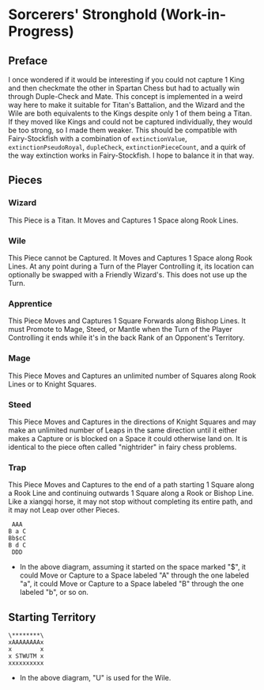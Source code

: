 # Sorcerers' Stronghold (Work-in-Progress)
## Preface
I once wondered if it would be interesting if you could not capture 1 King and then checkmate the other in Spartan Chess but had to actually win through Duple-Check and Mate. This concept is implemented in a weird way here to make it suitable for Titan's Battalion, and the Wizard and the Wile are both equivalents to the Kings despite only 1 of them being a Titan. If they moved like Kings and could not be captured individually, they would be too strong, so I made them weaker. This should be compatible with Fairy-Stockfish with a combination of `extinctionValue`, `extinctionPseudoRoyal`, `dupleCheck`, `extinctionPieceCount`, and a quirk of the way extinction works in Fairy-Stockfish. I hope to balance it in that way.
## Pieces
### Wizard
This Piece is a Titan. It Moves and Captures 1 Space along Rook Lines.
### Wile
This Piece cannot be Captured. It Moves and Captures 1 Space along Rook Lines. At any point during a Turn of the Player Controlling it, its location can optionally be swapped with a Friendly Wizard's. This does not use up the Turn.
### Apprentice
This Piece Moves and Captures 1 Square Forwards along Bishop Lines. It must Promote to Mage, Steed, or Mantle when the Turn of the Player Controlling it ends while it's in the back Rank of an Opponent's Territory. 
### Mage
This Piece Moves and Captures an unlimited number of Squares along Rook Lines or to Knight Squares.
### Steed
This Piece Moves and Captures in the directions of Knight Squares and may make an unlimited number of Leaps in the same direction until it either makes a Capture or is blocked on a Space it could otherwise land on. It is identical to the piece often called "nightrider" in fairy chess problems.
### Trap
This Piece Moves and Captures to the end of a path starting 1 Square along a Rook Line and continuing outwards 1 Square along a Rook or Bishop Line. Like a xiangqi horse, it may not stop without completing its entire path, and it may not Leap over other Pieces.
```
 AAA
B a C
Bb$cC
B d C
 DDD
```
* In the above diagram, assuming it started on the space marked "$", it could Move or Capture to a Space labeled "A" through the one labeled "a", it could Move or Capture to a Space labeled "B" through the one labeled "b", or so on.
## Starting Territory
```
\********\
xAAAAAAAAx
x        x
x STWUTM x
xxxxxxxxxx
```
* In the above diagram, "U" is used for the Wile.
